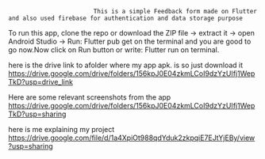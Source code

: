                             This is a simple Feedback form made on Flutter and also used firebase for authentication and data storage purpose
To run this app,
clone the repo or download the ZIP file -> extract it -> open Android Studio -> Run: Flutter pub get on the terminal and you are good to go now.Now click on Run button or write: Flutter run on terminal.

here is the drive link to afolder where my app apk.  is so just download it
https://drive.google.com/drive/folders/156kpJ0E04zkmLCoI9dzYzUIfj1WepTkD?usp=drive_link


Here are some relevant screenshots from the app 
https://drive.google.com/drive/folders/156kpJ0E04zkmLCoI9dzYzUIfj1WepTkD?usp=sharing

here is me explaining my project
https://drive.google.com/file/d/1a4XpiOt988qdYduk2zkpqiE7EJtYjEBy/view?usp=sharing
